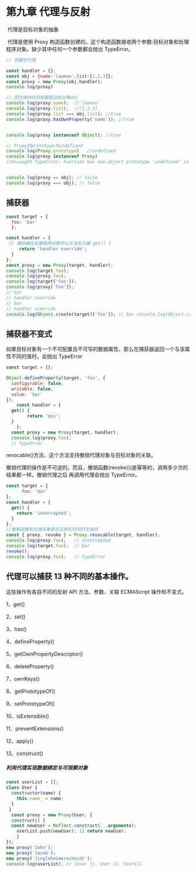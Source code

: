 # 第九章 代理与反射



​	代理是目标对象的抽象





​	代理是使用 Proxy 构造函数创建的。这个构造函数接收两个参数:目标对象和处理程序对象。缺少其中任何一个参数都会抛出 TypeError。



```javascript
// 创建空代理

const handler = {};
const obj = {name:'laomao',list:[1,2,3]};
const proxy = new Proxy(obj,handler);
console.log(proxy)

// 因为操作的目标都是目标对象obj
console.log(proxy.name);  //'laomao'
console.log(proxy.list);  //[1,2,3]
console.log(proxy.list === obj.list); //true
console.log(proxy.hasOwnProperty('name')); //true


console.log(proxy instanceof Object); //true

// Proxy的prototype为undefined
console.log(Proxy.prototype)   //undefined
console.log(proxy instanceof Proxy)
//Uncaught TypeError: Function has non-object prototype 'undefined' in instanceof check


console.log(proxy == obj); // false
console.log(proxy === obj); // false

```







## 捕获器

```javascript
const target = {
  foo: 'bar'
  };

const handler = {
 // 捕获器在处理程序对象中以方法名为键 get() {
     return 'handler override';
  }
};
const proxy = new Proxy(target, handler);
console.log(target.foo);
console.log(proxy.foo);
console.log(target['foo']);
console.log(proxy['foo']);
// bar
// handler override
// bar
// handler override
console.log(Object.create(target)['foo']); // bar console.log(Object.create(proxy)['foo']); // handler override
```





## 捕获器不变式

如果目标对象有一个不可配置且不可写的数据属性，那么在捕获器返回一个与该属性不同的值时，会抛出 TypeError

```javascript
const target = {};

Object.defineProperty(target, 'foo', {
  configurable: false,
  writable: false, 
  value: 'bar'
});
	const handler = {
  get() {
		return 'qux';
  }
    };
  const proxy = new Proxy(target, handler);
  console.log(proxy.foo);
  // TypeError
```





revocable()方法，这个方法支持撤销代理对象与目标对象的关联。

撤销代理的操作是不可逆的。而且，撤销函数(revoke())是幂等的，调用多少次的结果都一样。撤销代理之后 再调用代理会抛出 TypeError。

```javascript
const target = {
      foo: 'bar'
};
const handler = {
  get() {
    return 'intercepted';
  }
};
//撤销函数和代理对象是在实例化时同时生成的
const { proxy, revoke } = Proxy.revocable(target, handler);
console.log(proxy.foo);   // intercepted
console.log(target.foo);  // bar
revoke();
console.log(proxy.foo);   // TypeError        
```











## 代理可以捕获 13 种不同的基本操作。

这些操作有各自不同的反射 API 方法、参数、关联 ECMAScript 操作和不变式。

1、get()

2、set()

3、has()

4、defineProperty()

5、getOwnPropertyDescriptor()

6、deleteProperty()

7、ownKeys()

8、getPrototypeOf()

9、setPrototypeOf()

10、isExtensible()

11、preventExtensions()

12、apply()

13、construct()





##### 利用代理实现数据绑定与可观察对象

```javascript
const userList = [];
class User {
  constructor(name) {
    this.name_ = name;
  }
 }
  const proxy = new Proxy(User, {
  construct() {
  const newUser = Reflect.construct(...arguments);
 	userList.push(newUser); 12 return newUser;
	} 
});
new proxy('John');
new proxy('Jacob');
new proxy('Jingleheimerschmidt');
console.log(userList); // [User {}, User {}, User{}]
```

